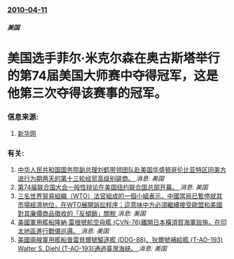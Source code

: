### [2010-04-11](/news/2010/04/11/index.md)

##### 美国
#  美国选手菲尔·米克尔森在奥古斯塔举行的第74届美国大师赛中夺得冠军，这是他第三次夺得该赛事的冠军。




### 信息来源:

1. [新华网](http://news.xinhuanet.com/sports/2010-04/12/content_13338874.htm)

### 有关:

1. [中华人民共和国国务院副总理刘鹤带领团队赴美国华盛顿哥伦比亚特区同美方进行为期两天的第十三轮经贸高级别磋商。 ](/news/2019/10/10/中华人民共和国国务院副总理刘鹤带领团队赴美国华盛顿哥伦比亚特区同美方进行为期两天的第十三轮经贸高级别磋商.md) _消息: 美国_
2. [第74届联合国大会一般性辩论在美国纽约联合国总部开幕。 ](/news/2019/09/24/第74届联合国大会一般性辩论在美国纽约联合国总部开幕.md) _消息: 美国_
3. [三名世界貿易組織（WTO）法官組成的一個小組表示，中國當局已暫停就其市場經濟地位，在WTO展開訴訟程序；這意味中方必須繼續接受歐盟和美國對其廉價商品徵收的「反傾銷」關稅 ](/news/2019/06/17/三名世界貿易組織-WTO-法官組成的一個小組表示-中國當局已暫停就其市場經濟地位-在WTO展開訴訟程序-這意味中方必須繼.md) _消息: 美国_
4. [美國軍用艦船隆納·雷根號航空母艦 (CVN-76)離開日本橫須賀海軍設施，在印太地區進行戰備巡邏。 ](/news/2019/05/22/美國軍用艦船隆納-雷根號航空母艦-CVN-76-離開日本橫須賀海軍設施-在印太地區進行戰備巡邏.md) _消息: 美国_
5. [美國兩艘軍用艦船普雷貝爾號驅逐艦 (DDG-88)、狄爾號補給艦 (T-AO-193) Walter S. Diehl (T-AO-193)通過臺灣海峽。 ](/news/2019/05/22/美國兩艘軍用艦船普雷貝爾號驅逐艦-DDG-88-狄爾號補給艦-T-AO-193-Walter-S-Diehl.md) _消息: 美国_
